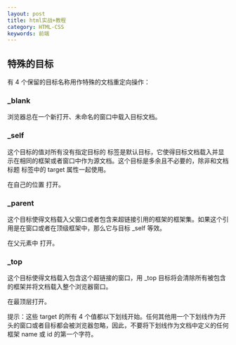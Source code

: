 ```yaml
---
layout: post
title: html实战+教程
category: HTML-CSS
keywords: 前端
---
```


## 特殊的目标
有 4 个保留的目标名称用作特殊的文档重定向操作：

### _blank
浏览器总在一个新打开、未命名的窗口中载入目标文档。

### _self
这个目标的值对所有没有指定目标的 <a> 标签是默认目标，它使得目标文档载入并显示在相同的框架或者窗口中作为源文档。这个目标是多余且不必要的，除非和文档标题 <base> 标签中的 target 属性一起使用。
  
 在自己的位置 打开。

### _parent
这个目标使得文档载入父窗口或者包含来超链接引用的框架的框架集。如果这个引用是在窗口或者在顶级框架中，那么它与目标 _self 等效。

在父元素中 打开。

### _top
这个目标使得文档载入包含这个超链接的窗口，用 _top 目标将会清除所有被包含的框架并将文档载入整个浏览器窗口。

在最顶层打开。

提示：这些 target 的所有 4 个值都以下划线开始。任何其他用一个下划线作为开头的窗口或者目标都会被浏览器忽略，因此，不要将下划线作为文档中定义的任何框架 name 或 id 的第一个字符。
